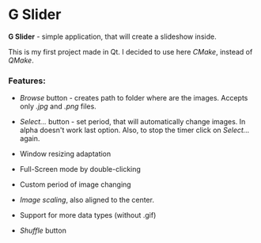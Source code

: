 # G Slider

<b>G Slider</b> - simple application, that will create a slideshow inside.

This is my first project made in Qt. I decided to use here <i>CMake</i>, instead of <i>QMake</i>.


### Features:

* <i>Browse</i> button - creates path to folder where are the images. Accepts only <i>.jpg</i> and <i>.png </i>files.

* <i>Select...</i> button - set period, that will automatically change images. In alpha doesn't work last option. Also, to stop the timer click on <i>Select...</i> again.

* Window resizing adaptation

* Full-Screen mode by double-clicking

* Custom period of image changing

* <i>Image scaling</i>, also aligned to the center.

* Support for more data types (without .gif)

* <i>Shuffle</i> button